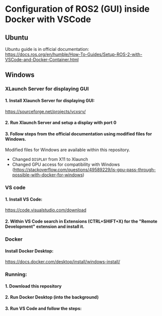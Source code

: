 # Configuration of ROS2 (GUI) inside Docker with VSCode

## Ubuntu 

Ubuntu guide is in official documentation:
https://docs.ros.org/en/humble/How-To-Guides/Setup-ROS-2-with-VSCode-and-Docker-Container.html

## Windows

### XLaunch Server for displaying GUI

#### 1. Install Xlaunch Server for displaying GUI:

https://sourceforge.net/projects/vcxsrv/

#### 2. Run Xlaunch Server and setup a display with port 0

#### 3. Follow steps from the official documentation using modified files for Windows.

Modified files for Windows are available within this repository.
- Changed `DISPLAY` from X11 to Xlaunch
- Changed GPU access for compatibility with Windows (https://stackoverflow.com/questions/49589229/is-gpu-pass-through-possible-with-docker-for-windows)

### VS code

#### 1. Install VS Code:

https://code.visualstudio.com/download

#### 2. Within VS Code search in Extensions (CTRL+SHIFT+X) for the "Remote Development" extension and install it.

### Docker

#### Install Docker Desktop:

https://docs.docker.com/desktop/install/windows-install/

### Running:

#### 1. Download this repository

#### 2. Run Docker Desktop (into the background)

#### 3. Run VS Code and follow the steps:


